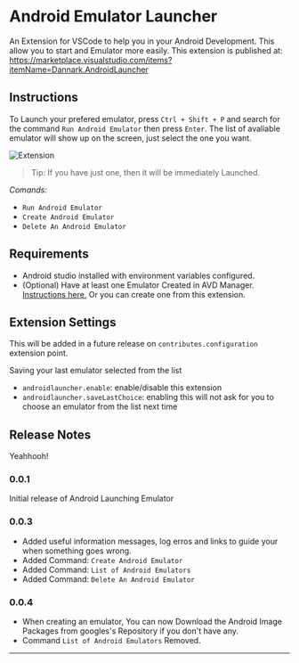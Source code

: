 # Android Emulator Launcher 

An Extension for VSCode to help you in your Android Development. This allow you to start and Emulator more easily.
This extension is published at: https://marketplace.visualstudio.com/items?itemName=Dannark.AndroidLauncher

## Instructions

To Launch your prefered emulator, press `Ctrl + Shift + P` and search for the command `Run Android Emulator` then press `Enter`. The list of avaliable emulator will show up on the screen, just select the one you want.

![Extension](https://user-images.githubusercontent.com/7622553/83576529-5dc90d00-a508-11ea-8aa7-5c6befcd0966.gif)

> Tip: If you have just one, then it will be immediately Launched.

*Comands:*
* `Run Android Emulator`
* `Create Android Emulator`
* `Delete An Android Emulator`

## Requirements

* Android studio installed with environment variables configured. 
* (Optional) Have at least one Emulator Created in AVD Manager. [Instructions here.](https://developer.android.com/studio/run/managing-avds) Or you can create one from this extension.

## Extension Settings

This will be added in a future release on `contributes.configuration` extension point.

Saving your last emulator selected from the list

* `androidlauncher.enable`: enable/disable this extension
* `androidlauncher.saveLastChoice`: enabling this will not ask for you to choose an emulator from the list next time

## Release Notes

Yeahhooh!

### 0.0.1

Initial release of Android Launching Emulator

### 0.0.3

- Added useful information messages, log erros and links to guide your when something goes wrong.
- Added Command: `Create Android Emulator`
- Added Command: `List of Android Emulators` 
- Added Command: `Delete An Android Emulator`

### 0.0.4

* When creating an emulator, You can now Download the Android Image Packages from googles's Repository if you don't have any.
* Command `List of Android Emulators` Removed.

-----------------------------------------------------------------------------------------------------------
